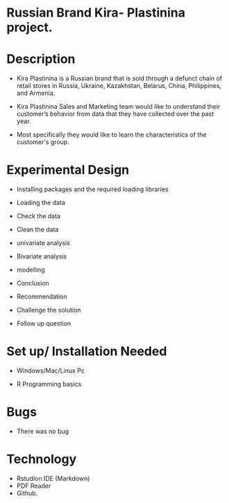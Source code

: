 # Russian Brand Kira- Plastinina project.

# Description

- Kira Plastinina is a Russian brand that is sold through a defunct chain of retail stores in Russia, Ukraine, Kazakhstan, Belarus, China, Philippines, and Armenia.

- Kira Plastinina Sales and Marketing team would like to understand their customer’s behavior from data that they have collected over the past year.

- Most specifically they would like to learn the characteristics of the customer's group.

# Experimental Design

 - Installing packages and the required loading libraries
 
 - Loading the data
 
 - Check the data
 
 - Clean the data
 
 - univariate analysis
 
 - Bivariate analysis
 
 - modelling
 
 - Conclusion

 - Recommendation
 
 - Challenge the solution
 
 - Follow up question
 # Set up/ Installation Needed
 
 - Windows/Mac/Linux Pc
 
 - R Programming basics
 
 # Bugs
 
 - There was no bug

# Technology
- Rstudion IDE (Markdown)
- PDF Reader
- Github.


